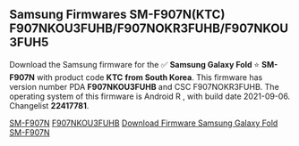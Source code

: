 <h2>Samsung Firmwares SM-F907N(KTC) F907NKOU3FUHB/F907NOKR3FUHB/F907NKOU3FUH5</h2>
Download the Samsung firmware for the ✅ <strong>Samsung Galaxy Fold </strong> ⭐ <strong>SM-F907N</strong> with product code <strong>KTC</strong> <strong> from South Korea</strong>. This firmware has version number PDA <strong>F907NKOU3FUHB</strong> and CSC F907NOKR3FUHB. The operating system of this firmware is Android R , with build date 2021-09-06. Changelist <strong>22417781</strong>.


[SM-F907N](https://samfirm.shop/samsung/model/SM-F907N)
[F907NKOU3FUHB](https://samfirm.shop/samsung/pda/F907NKOU3FUHB)
[Download Firmware Samsung Galaxy Fold SM-F907N](https://samfirm.shop/samsung/firmware/452782)
